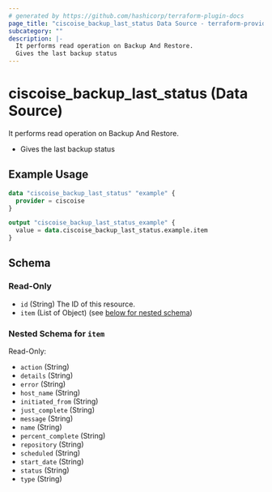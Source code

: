 ```yaml
---
# generated by https://github.com/hashicorp/terraform-plugin-docs
page_title: "ciscoise_backup_last_status Data Source - terraform-provider-ciscoise"
subcategory: ""
description: |-
  It performs read operation on Backup And Restore.
  Gives the last backup status
---
```


# ciscoise_backup_last_status (Data Source)

It performs read operation on Backup And Restore.

- Gives the last backup status

## Example Usage

```terraform
data "ciscoise_backup_last_status" "example" {
  provider = ciscoise
}

output "ciscoise_backup_last_status_example" {
  value = data.ciscoise_backup_last_status.example.item
}
```

<!-- schema generated by tfplugindocs -->
## Schema

### Read-Only

- `id` (String) The ID of this resource.
- `item` (List of Object) (see [below for nested schema](#nestedatt--item))

<a id="nestedatt--item"></a>
### Nested Schema for `item`

Read-Only:

- `action` (String)
- `details` (String)
- `error` (String)
- `host_name` (String)
- `initiated_from` (String)
- `just_complete` (String)
- `message` (String)
- `name` (String)
- `percent_complete` (String)
- `repository` (String)
- `scheduled` (String)
- `start_date` (String)
- `status` (String)
- `type` (String)


